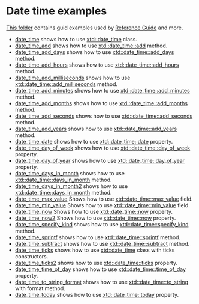 # Date time examples

[This folder](.) contains guid examples used by [Reference Guide](https://codedocs.xyz/gammasoft71/xtd/) and more.

* [date_time](date_time/README.md) shows how to use [xtd::date_time](../../../src/xtd.core/include/xtd/date_time.h) class.
* [date_time_add](date_time_add/README.md) shows how to use [xtd::date_time::add](../../../src/xtd.core/include/xtd/date_time.h) method.
* [date_time_add_days](date_time_add_days/README.md) shows how to use [xtd::date_time::add_days](../../../src/xtd.core/include/xtd/date_time.h) method.
* [date_time_add_hours](date_time_add_hours/README.md) shows how to use [xtd::date_time::add_hours](../../../src/xtd.core/include/xtd/date_time.h) method.
* [date_time_add_milliseconds](date_time_add_milliseconds/README.md) shows how to use [xtd::date_time::add_milliseconds](../../../src/xtd.core/include/xtd/date_time.h) method.
* [date_time_add_minutes](date_time_add_minutes/README.md) shows how to use [xtd::date_time::add_minutes](../../../src/xtd.core/include/xtd/date_time.h) method.
* [date_time_add_months](date_time_add_months/README.md) shows how to use [xtd::date_time::add_months](../../../src/xtd.core/include/xtd/date_time.h) method.
* [date_time_add_seconds](date_time_add_seconds/README.md) shows how to use [xtd::date_time::add_seconds](../../../src/xtd.core/include/xtd/date_time.h) method.
* [date_time_add_years](date_time_add_years/README.md) shows how to use [xtd::date_time::add_years](../../../src/xtd.core/include/xtd/date_time.h) method.
* [date_time_date](date_time_date/README.md) shows how to use [xtd::date_time::date](../../../src/xtd.core/include/xtd/date_time.h) property.
* [date_time_day_of_week](date_time_day_of_week/README.md) shows how to use [xtd::date_time::day_of_week](../../../src/xtd.core/include/xtd/date_time.h) property.
* [date_time_day_of_year](date_time_day_of_year/README.md) shows how to use [xtd::date_time::day_of_year](../../../src/xtd.core/include/xtd/date_time.h) property.
* [date_time_days_in_month](date_time_days_in_month/README.md) shows how to use [xtd::date_time::days_in_month](../../../src/xtd.core/include/xtd/date_time.h) method.
* [date_time_days_in_month2](date_time_days_in_month2/README.md) shows how to use [xtd::date_time::days_in_month](../../../src/xtd.core/include/xtd/date_time.h) method.
* [date_time_max_value](date_time_max_value/README.md) Shows how to use [xtd::date_time::max_value](../../../src/xtd.core/include/xtd/date_time.h) field.
* [date_time_min_value](date_time_min_value/README.md) Shows how to use [xtd::date_time::min_value](../../../src/xtd.core/include/xtd/date_time.h) field.
* [date_time_now](date_time_now/README.md) Shows how to use [xtd::date_time::now](../../../src/xtd.core/include/xtd/date_time.h) property.
* [date_time_now2](date_time_now2/README.md) Shows how to use [xtd::date_time::now](../../../src/xtd.core/include/xtd/date_time.h) property.
* [date_time_specify_kind](date_time_specify_kind/README.md) shows how to use [xtd::date_time::specify_kind](../../../src/xtd.core/include/xtd/date_time.h) method.
* [date_time_sprintf](date_time_sprintf/README.md) shows how to use [xtd::date_time::sprintf](../../../src/xtd.core/include/xtd/date_time.h) method.
* [date_time_subtract](date_time_subtract/README.md) shows how to use [xtd::date_time::subtract](../../../src/xtd.core/include/xtd/date_time.h) method.
* [date_time_ticks](date_time_ticks/README.md) shows how to use [xtd::date_time](../../../src/xtd.core/include/xtd/date_time.h) class with ticks constructors.
* [date_time_ticks2](date_time_ticks2/README.md) shows how to use [xtd::date_time::ticks](../../../src/xtd.core/include/xtd/date_time.h) property.
* [date_time_time_of_day](date_time_time_of_day/README.md) shows how to use [xtd::date_time::time_of_day](../../../src/xtd.core/include/xtd/date_time.h) property.
* [date_time_to_string_format](date_time_to_string_format/README.md) shows how to use [xtd::date_time::to_string](../../../src/xtd.core/include/xtd/date_time.h) with format method.
* [date_time_today](date_time_today/README.md) shows how to use [xtd::date_time::today](../../../src/xtd.core/include/xtd/date_time.h) property.
